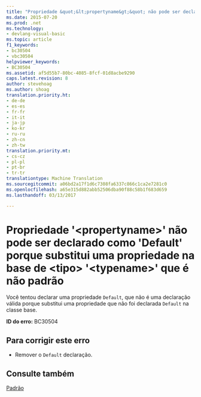 ```yaml
---
title: "Propriedade &quot;&lt;propertyname&gt;&quot; não pode ser declarado como &quot;Default&quot; porque substitui uma propriedade na base de &lt;tipo&gt; &quot;&lt;typename&gt;&quot; que é não padrão | Documentos do Microsoft"
ms.date: 2015-07-20
ms.prod: .net
ms.technology:
- devlang-visual-basic
ms.topic: article
f1_keywords:
- bc30504
- vbc30504
helpviewer_keywords:
- BC30504
ms.assetid: af5d55b7-80bc-4085-8fcf-01d8acbe9290
caps.latest.revision: 8
author: stevehoag
ms.author: shoag
translation.priority.ht:
- de-de
- es-es
- fr-fr
- it-it
- ja-jp
- ko-kr
- ru-ru
- zh-cn
- zh-tw
translation.priority.mt:
- cs-cz
- pl-pl
- pt-br
- tr-tr
translationtype: Machine Translation
ms.sourcegitcommit: a06bd2a17f1d6c7308fa6337c866c1ca2e7281c0
ms.openlocfilehash: a65e315d882abb52506dba90f88c58b1f683d659
ms.lasthandoff: 03/13/2017

---
```

# <a name="property-39ltpropertynamegt39-cannot-be-declared-39default39-because-it-overrides-a-property-on-the-base-lttypegt-39lttypenamegt39-that-is-not-default"></a>Propriedade '&lt;propertyname&gt;' não pode ser declarado como 'Default' porque substitui uma propriedade na base de &lt;tipo&gt; '&lt;typename&gt;' que é não padrão
Você tentou declarar uma propriedade `Default`, que não é uma declaração válida porque substitui uma propriedade que não foi declarada `Default` na classe base.  
  
 **ID do erro:** BC30504  
  
## <a name="to-correct-this-error"></a>Para corrigir este erro  
  
-   Remover o `Default` declaração.  
  
## <a name="see-also"></a>Consulte também  
 [Padrão](../../visual-basic/language-reference/modifiers/default.md)
